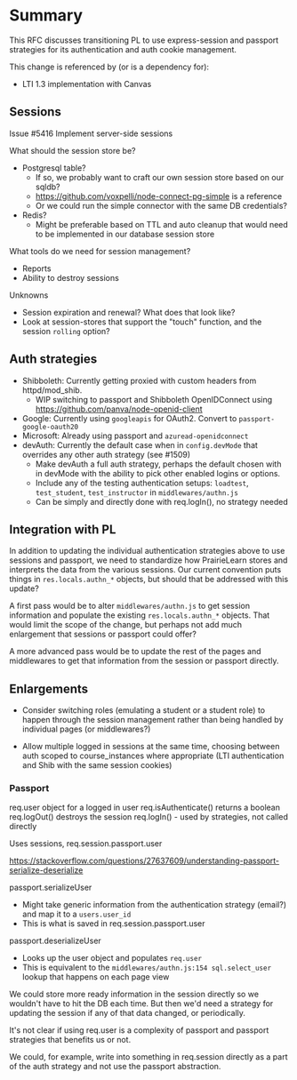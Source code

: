 # Summary

This RFC discusses transitioning PL to use express-session and passport strategies
for its authentication and auth cookie management.

This change is referenced by (or is a dependency for):
* LTI 1.3 implementation with Canvas

## Sessions

Issue #5416 Implement server-side sessions

What should the session store be?
* Postgresql table?
    * If so, we probably want to craft our own session store based on our sqldb?
    * https://github.com/voxpelli/node-connect-pg-simple is a reference
    * Or we could run the simple connector with the same DB credentials?
* Redis?
    * Might be preferable based on TTL and auto cleanup that would need to be implemented in our database session store

What tools do we need for session management?
* Reports
* Ability to destroy sessions

Unknowns
* Session expiration and renewal? What does that look like?
* Look at session-stores that support the "touch" function, and the session `rolling` option?

## Auth strategies
* Shibboleth: Currently getting proxied with custom headers from httpd/mod_shib.
    * WIP switching to passport and Shibboleth OpenIDConnect using https://github.com/panva/node-openid-client
* Google: Currently using `googleapis` for OAuth2. Convert to `passport-google-oauth20`
* Microsoft: Already using passport and `azuread-openidconnect`
* devAuth: Currently the default case when in `config.devMode` that overrides any other auth strategy (see #1509)
    * Make devAuth a full auth strategy, perhaps the default chosen with in devMode with the ability to pick other enabled logins or options.
    * Include any of the testing authentication setups: `loadtest`, `test_student`, `test_instructor` in `middlewares/authn.js`
    * Can be simply and directly done with req.logIn(), no strategy needed

## Integration with PL
In addition to updating the individual authentication strategies above to use
sessions and passport, we need to standardize how PrairieLearn stores and interprets
the data from the various sessions. Our current convention puts things in `res.locals.authn_*` objects, but should that be addressed with this update?

A first pass would be to alter `middlewares/authn.js` to get session information and populate the existing `res.locals.authn_*` objects. That would limit the scope of the change, but perhaps not add much enlargement that sessions or passport could offer?

A more advanced pass would be to update the rest of the pages and middlewares to get that information from the session or passport directly.

## Enlargements

* Consider switching roles (emulating a student or a student role) to happen through the session management rather than being handled by individual pages (or middlewares?)

* Allow multiple logged in sessions at the same time, choosing between auth scoped to course_instances where appropriate (LTI authentication and Shib with the same session cookies)

### Passport

req.user object for a logged in user
req.isAuthenticate() returns a boolean
req.logOut() destroys the session
req.logIn() - used by strategies, not called directly

Uses sessions, req.session.passport.user

https://stackoverflow.com/questions/27637609/understanding-passport-serialize-deserialize

passport.serializeUser
- Might take generic information from the authentication strategy (email?) and map it to a `users.user_id`
- This is what is saved in req.session.passport.user

passport.deserializeUser
- Looks up the user object and populates `req.user`
- This is equivalent to the `middlewares/authn.js:154 sql.select_user` lookup that happens on each page view

We could store more ready information in the session directly so we wouldn't have to hit the DB each time. But then we'd need a strategy for updating the session if any of that data changed, or periodically.

It's not clear if using req.user is a complexity of passport and passport strategies that benefits us or not.

We could, for example, write into something in req.session directly as a part of the auth strategy and not use the passport abstraction.
